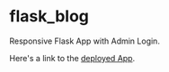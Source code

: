 # flask_blog

Responsive Flask App with Admin Login. 

Here's a link to the [deployed App](https://random-things-blog.herokuapp.com/).
